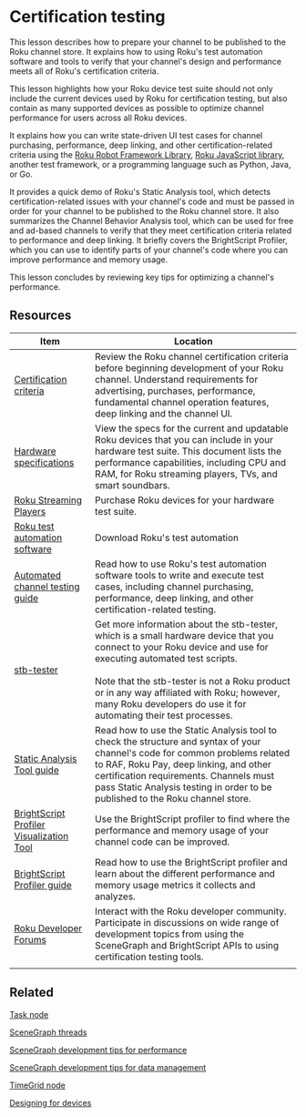# Certification testing

This lesson describes how to prepare your channel to be published to the Roku channel store. It explains how to using Roku's test automation software and tools to verify that your channel's design and performance meets all of Roku's certification criteria.

This lesson highlights how your Roku device test suite should not only include the current devices used by Roku for certification testing, but also contain as many supported devices as possible to optimize channel performance for users across all Roku devices.

It explains how you can write state-driven UI test cases for channel purchasing, performance, deep linking, and other certification-related criteria using the [Roku Robot Framework Library](https://developer.roku.com/docs/developer-program/dev-tools/automated-channel-testing/robot-framework-library.md), [Roku JavaScript library](https://developer.roku.com/docs/developer-program/dev-tools/automated-channel-testing/javascript-library.md), another test framework, or a programming language such as Python, Java, or Go.  

It provides a quick demo of Roku's Static Analysis tool, which detects certification-related issues with your channel's code and must be passed in order for your channel to be published to the Roku channel store. It also summarizes the Channel Behavior Analysis tool, which can be used for free and ad-based channels to verify that they meet certification criteria related to performance and deep linking. It briefly covers the BrightScript Profiler, which you can use to identify parts of your channel's code where you can improve performance and memory usage.

This lesson concludes by reviewing key tips for optimizing a channel's performance.

## Resources

| Item                                                         | Location                                                     |
| ------------------------------------------------------------ | ------------------------------------------------------------ |
| [Certification criteria](https://developer.roku.com/docs/developer-program/certification/certification.md) | Review the Roku channel certification criteria before beginning development of your Roku channel. Understand requirements for advertising, purchases, performance, fundamental channel operation features, deep linking and the channel UI. |
| [Hardware specifications](https://developer.roku.com/docs/developer-programspecs/hardware.md)           | View the specs for the current and updatable Roku devices that you can include in your hardware test suite. This document lists the performance capabilities, including CPU and RAM, for Roku streaming players, TVs, and smart soundbars. |
| [Roku Streaming Players](https://www.roku.com/products/players) | Purchase Roku devices for your hardware test suite.          |
| [Roku test automation software](https://github.com/rokudev/automated-channel-testing) | Download Roku's test automation                              |
| [Automated channel testing guide](https://developer.roku.com/docs/developer-program/dev-tools/automated-channel-testing/automated-testing-overview.md) | Read how to use Roku's test automation software tools to write and execute test cases, including channel purchasing, performance, deep linking, and other certification-related testing. |
| [stb-tester](https://stb-tester.com/roku)                    | Get more information about the stb-tester, which is a small hardware device that you connect to your Roku device and use for executing automated test scripts. <br /><br />Note that the stb-tester is not a Roku product or in any way affiliated with Roku; however, many Roku developers do use it for automating their test processes. |
| [Static Analysis Tool guide](https://developer.roku.com/docs/developer-program/dev-tools/static-analysis-tool/static-analysis-tool.md) | Read how to use the Static Analysis tool to check the structure and syntax of your channel's code for common problems related to RAF, Roku Pay, deep linking, and other certification requirements. Channels must pass Static Analysis testing in order to be published to the Roku channel store. |
| [BrightScript Profiler Visualization Tool](http://devtools.web.roku.com/profiler/viewer/) | Use the BrightScript profiler to find where the performance and memory usage of your channel code can be improved. |
| [BrightScript Profiler guide](https://developer.roku.com/docs/developer-program/dev-tools/brightscript-profiler.md) | Read how to use the BrightScript profiler and learn about the different performance and memory usage metrics it collects and analyzes. |
| [Roku Developer Forums](https://community.roku.com/t5/Roku-Developer-Program/bd-p/roku-developer-program) | Interact with the Roku developer community. Participate in discussions on wide range of development topics from using the SceneGraph and BrightScript APIs to using certification testing tools. |
|                                                              |                                                              |

## Related

[Task node](https://developer.roku.com/docs/developer-program/references/scenegraph/control-nodes/task.md)

[SceneGraph threads](https://developer.roku.com/docs/developer-program/core-concepts/threads.md)

[SceneGraph development tips for performance](https://developer.roku.com/docs/developer-program/performance-guide/development-tips.md)

[SceneGraph development tips for data management](https://developer.roku.com/docs/developer-program/performance-guide/data-management.md)

[TimeGrid node](https://developer.roku.com/docs/developer-program/references/scenegraph/list-and-grid-nodes/timegrid.md)

[Designing for devices](https://developer.roku.com/docs/developer-program/design/designing-for-device-capabilities.md)
